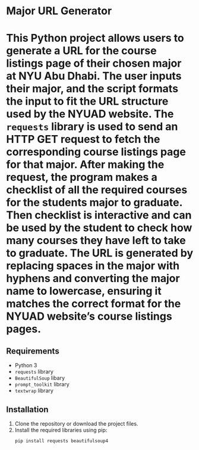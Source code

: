 # Major URL Generator

This Python project allows users to generate a URL for the course listings page of their chosen major at NYU Abu Dhabi. The user inputs their major, and the script formats the input to fit the URL structure used by the NYUAD website. The `requests` library is used to send an HTTP GET request to fetch the corresponding course listings page for that major. After making the request, the program makes a checklist of all the required courses for the students major to graduate. Then checklist is interactive and can be used by the student to check how many courses they have left to take to graduate. The URL is generated by replacing spaces in the major with hyphens and converting the major name to lowercase, ensuring it matches the correct format for the NYUAD website’s course listings pages. 
=
## Requirements

- Python 3
- `requests` library
- `BeautifulSoup` libary
- `prompt_toolkit` library
- `textwrap` library

## Installation

1. Clone the repository or download the project files.
2. Install the required libraries using pip:
   ```bash
   pip install requests beautifulsoup4
